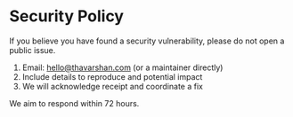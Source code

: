 # Security Policy

If you believe you have found a security vulnerability, please do not open a public issue.

1. Email: <hello@thavarshan.com> (or a maintainer directly)
2. Include details to reproduce and potential impact
3. We will acknowledge receipt and coordinate a fix

We aim to respond within 72 hours.
